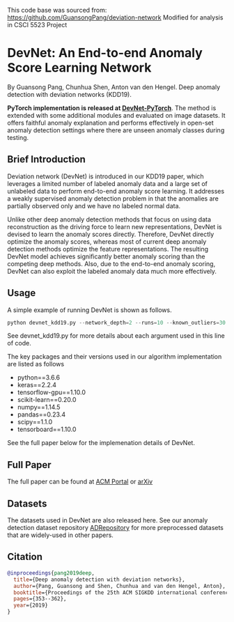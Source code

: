 This code base was sourced from: https://github.com/GuansongPang/deviation-network
Modified for analysis in CSCI 5523 Project

# DevNet: An End-to-end Anomaly Score Learning Network
By Guansong Pang, Chunhua Shen, Anton van den Hengel. Deep anomaly detection with deviation networks (KDD19).

**PyTorch implementation is released at [DevNet-PyTorch](https://github.com/Choubo/deviation-network-image)**. The method is extended with some additional modules and evaluated on image datasets. It offers faithful anomaly explanation and performs effectively in open-set anomaly detection settings where there are unseen anomaly classes during testing.

## Brief Introduction
Deviation network (DevNet) is introduced in our KDD19 paper, which leverages a limited number of labeled anomaly data and a large set of unlabeled data to perform end-to-end anomaly score learning. It addresses a weakly supervised anomaly detection problem in that the anomalies are partially observed only and we have no labeled normal data.

Unlike other deep anomaly detection methods that focus on using data reconstruction as the driving force to learn new representations, DevNet is devised to learn the anomaly scores directly. Therefore, DevNet directly optimize the anomaly scores, whereas most of current deep anomaly detection methods optimize the feature representations. The resulting DevNet model achieves significantly better anomaly scoring than the competing deep methods. Also, due to the end-to-end anomaly scoring, DevNet can also exploit the labeled anomaly data much more effectively. 

## Usage
A simple example of running DevNet is shown as follows.
```python
python devnet_kdd19.py --network_depth=2 --runs=10 --known_outliers=30 --cont_rate=0.02 --data_format=0 --output=./results.csv --dataset=`annthyroid_21feat_normalised`
````
See devnet_kdd19.py for more details about each argument used in this line of code.

The key packages and their versions used in our algorithm implementation are listed as follows
* python==3.6.6
* keras==2.2.4
* tensorflow-gpu==1.10.0
* scikit-learn==0.20.0
* numpy==1.14.5
* pandas==0.23.4
* scipy==1.1.0
* tensorboard==1.10.0

See the full paper below for the implemenation details of DevNet.

## Full Paper
The full paper can be found at [ACM Portal](https://dl.acm.org/citation.cfm?id=3330871) or [arXiv](https://arxiv.org/abs/1911.08623)

## Datasets
The datasets used in DevNet are also released here. See our anomaly detection dataset repository [ADRepository](https://github.com/GuansongPang/anomaly-detection-datasets) for more preprocessed datasets that are widely-used in other papers.

## Citation
```bibtex
@inproceedings{pang2019deep,
  title={Deep anomaly detection with deviation networks},
  author={Pang, Guansong and Shen, Chunhua and van den Hengel, Anton},
  booktitle={Proceedings of the 25th ACM SIGKDD international conference on knowledge discovery \& data mining},
  pages={353--362},
  year={2019}
}
```


